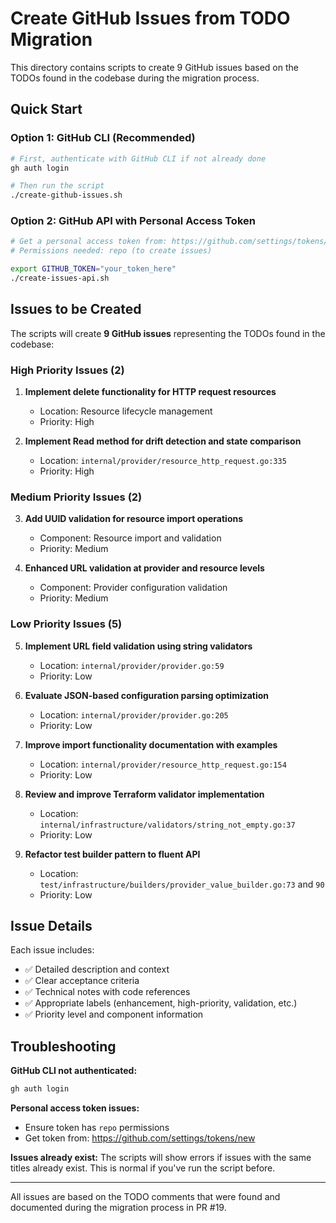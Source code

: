 # Create GitHub Issues from TODO Migration

This directory contains scripts to create 9 GitHub issues based on the TODOs found in the codebase during the migration process.

## Quick Start

### Option 1: GitHub CLI (Recommended)
```bash
# First, authenticate with GitHub CLI if not already done
gh auth login

# Then run the script
./create-github-issues.sh
```

### Option 2: GitHub API with Personal Access Token
```bash
# Get a personal access token from: https://github.com/settings/tokens/new
# Permissions needed: repo (to create issues)

export GITHUB_TOKEN="your_token_here"
./create-issues-api.sh
```

## Issues to be Created

The scripts will create **9 GitHub issues** representing the TODOs found in the codebase:

### High Priority Issues (2)
1. **Implement delete functionality for HTTP request resources**
   - Location: Resource lifecycle management
   - Priority: High

2. **Implement Read method for drift detection and state comparison**  
   - Location: `internal/provider/resource_http_request.go:335`
   - Priority: High

### Medium Priority Issues (2)
3. **Add UUID validation for resource import operations**
   - Component: Resource import and validation
   - Priority: Medium

4. **Enhanced URL validation at provider and resource levels**
   - Component: Provider configuration validation  
   - Priority: Medium

### Low Priority Issues (5)
5. **Implement URL field validation using string validators**
   - Location: `internal/provider/provider.go:59`
   - Priority: Low

6. **Evaluate JSON-based configuration parsing optimization**
   - Location: `internal/provider/provider.go:205`
   - Priority: Low

7. **Improve import functionality documentation with examples**
   - Location: `internal/provider/resource_http_request.go:154`
   - Priority: Low

8. **Review and improve Terraform validator implementation**
   - Location: `internal/infrastructure/validators/string_not_empty.go:37`
   - Priority: Low

9. **Refactor test builder pattern to fluent API**
   - Location: `test/infrastructure/builders/provider_value_builder.go:73` and `90`
   - Priority: Low

## Issue Details

Each issue includes:
- ✅ Detailed description and context
- ✅ Clear acceptance criteria
- ✅ Technical notes with code references
- ✅ Appropriate labels (enhancement, high-priority, validation, etc.)
- ✅ Priority level and component information

## Troubleshooting

**GitHub CLI not authenticated:**
```bash
gh auth login
```

**Personal access token issues:**
- Ensure token has `repo` permissions
- Get token from: https://github.com/settings/tokens/new

**Issues already exist:**
The scripts will show errors if issues with the same titles already exist. This is normal if you've run the script before.

---

All issues are based on the TODO comments that were found and documented during the migration process in PR #19.